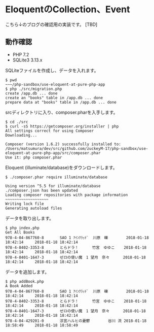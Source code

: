 # EloquentのCollection、Event

こちら↓のブログの確認用の実装です。
[TBD]

## 動作確認

- PHP 7.2
- SQLite3 3.13.x

SQLiteファイルを作成し、データを入れます。

```
$ pwd
~~~/php-sandbox/use-eloquent-at-pure-php-app
$ php ./src/migration.php
create /app.db ... done
create an "books" table in /app.db ... done
prepare data at "books" table in /app.db ... done
```

srcディレクトリに入り、composer.pharを入手します。

```
$ cd ./src
$ curl -sS https://getcomposer.org/installer | php
All settings correct for using Composer
Downloading...

Composer (version 1.6.2) successfully installed to: /Users/matsumura/dev/src/github.com/zuckeyM-17/php-sandbox/use-eloquent-at-pure-php-app/src/composer.phar
Use it: php composer.phar
```

Eloquent (illuminate/database)をダウンロードします。
```
$ ./composer.phar require illuminate/database

Using version ^5.5 for illuminate/database
./composer.json has been updated
Loading composer repositories with package information
~~~~~~~~~~~~~~~~~~~
Writing lock file
Generating autoload files
```

データを取り出します。

```
$ php index.php
Get All Books
978-4-04-867760-8       SAO 1 ｱｲﾝｸﾗｯﾄﾞ  川原　礫        2018-01-18 18:42:14     2018-01-18 18:42:14
978-4-8402-3353-8       とらドラ！      竹宮　ゆゆこ    2018-01-18 18:42:14     2018-01-18 18:42:14
978-4-8401-1647-3       ゼロの使い魔　1 望月　奈々      2018-01-18 18:42:14     2018-01-18 18:42:14
```

データを追加します。
```
$ php addBook.php
A Book Added
978-4-04-867760-8       SAO 1 ｱｲﾝｸﾗｯﾄﾞ  川原　礫        2018-01-18 18:42:14     2018-01-18 18:42:14
978-4-8402-3353-8       とらドラ！      竹宮　ゆゆこ    2018-01-18 18:42:14     2018-01-18 18:42:14
978-4-8401-1647-3       ゼロの使い魔　1 望月　奈々      2018-01-18 18:42:14     2018-01-18 18:42:14
978-4-04-429201-0       涼宮ハルヒの憂鬱        谷川 流 2018-01-18 18:58:49     2018-01-18 18:58:49
```